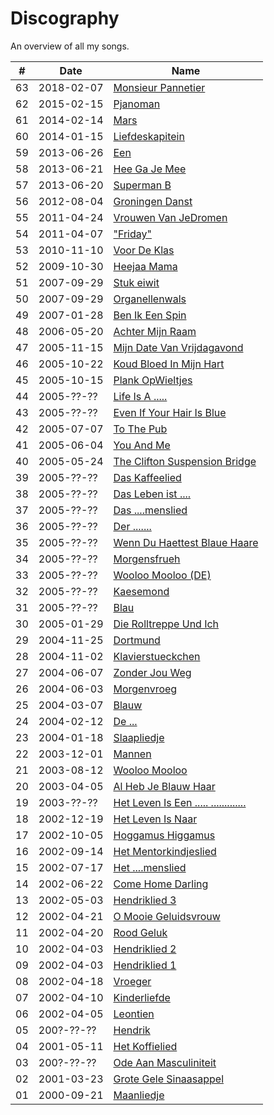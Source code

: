 # Discography

An overview of all my songs.

#|Date|Name
---|---|---
63 | 2018-02-07 | [Monsieur Pannetier](MonsieurPannetier.md)
62 | 2015-02-15 | [Pjanoman](Pjanoman.md)
61 | 2014-02-14 | [Mars](Mars.md)
60 | 2014-01-15 | [Liefdeskapitein](Liefdeskapitein.md)
59 | 2013-06-26 | [Een](Een.md)
58 | 2013-06-21 | [Hee Ga Je Mee](HeeGaJeMee.md)
57 | 2013-06-20 | [Superman B](SupermanB.md)
56 | 2012-08-04 | [Groningen Danst](GroningenDanst.md)
55 | 2011-04-24 | [Vrouwen Van JeDromen](VrouwenVanJeDromen.md)
54 | 2011-04-07 | ["Friday"](Friday.md)
53 | 2010-11-10 | [Voor De Klas](VoorDeKlas.md)
52 | 2009-10-30 | [Heejaa Mama](HeejaaMama.md)
51 | 2007-09-29 | [Stuk eiwit](StukEiwit.md)
50 | 2007-09-29 | [Organellenwals](Organellenwals.md)
49 | 2007-01-28 | [Ben Ik Een Spin](BenIkEenSpin.md)
48 | 2006-05-20 | [Achter Mijn Raam](AchterMijnRaam.md)
47 | 2005-11-15 | [Mijn Date Van Vrijdagavond](MijnDateVanVrijdagavond.md)
46 | 2005-10-22 | [Koud Bloed In Mijn Hart](KoudBloedInMijnHart.md)
45 | 2005-10-15 | [Plank OpWieltjes](PlankOpWieltjes.md)
44 | 2005-??-?? | [Life Is A .....](LifeIsABitch.md)
43 | 2005-??-?? | [Even If Your Hair Is Blue](EvenIfYourHairIsBlue.md)
42 | 2005-07-07 | [To The Pub](ToThePub.md)
41 | 2005-06-04 | [You And Me](YouAndMe.md)
40 | 2005-05-24 | [The Clifton Suspension Bridge](TheCliftonSuspensionBridge.md)
39 | 2005-??-?? | [Das Kaffeelied](DasKaffeelied.md)
38 | 2005-??-?? | [Das Leben ist ....](DasLebenIstMist.md)
37 | 2005-??-?? | [Das ....menslied](DasFickmenschlied.md)
36 | 2005-??-?? | [Der .......](DerSchwanz.md)
35 | 2005-??-?? | [Wenn Du Haettest Blaue Haare](WennDuHaettestBlaueHaare.md)
34 | 2005-??-?? | [Morgensfrueh](Morgensfrueh.md)
33 | 2005-??-?? | [Wooloo Mooloo (DE)](WoolooMoolooDe.md)
32 | 2005-??-?? | [Kaesemond](Kaesemond.md)
31 | 2005-??-?? | [Blau](Blau.md)
30 | 2005-01-29 | [Die Rolltreppe Und Ich](DieRolltreppeUndIch.md)
29 | 2004-11-25 | [Dortmund](Dortmund.md)
28 | 2004-11-02 | [Klavierstueckchen](Klavierstueckchen.md)
27 | 2004-06-07 | [Zonder Jou Weg](ZonderJouWeg.md)
26 | 2004-06-03 | [Morgenvroeg](Morgenvroeg.md)
25 | 2004-03-07 | [Blauw](Blauw.md)
24 | 2004-02-12 | [De ...](DeLul.md)
23 | 2004-01-18 | [Slaapliedje](Slaapliedje.md)
22 | 2003-12-01 | [Mannen](Mannen.md)
21 | 2003-08-12 | [Wooloo Mooloo](WoolooMooloo.md)
20 | 2003-04-05 | [Al Heb Je Blauw Haar](AlHebJeBlauwHaar.md)
19 | 2003-??-?? | [Het Leven Is Een ..... .............](HetLevenIsEenVuileKolerelijer.md)
18 | 2002-12-19 | [Het Leven Is Naar](HetLevenIsNaar.md)
17 | 2002-10-05 | [Hoggamus Higgamus](HoggamusHiggamus.md)
16 | 2002-09-14 | [Het Mentorkindjeslied](HetMentorkindjeslied.md)
15 | 2002-07-17 | [Het ....menslied](HetNeukmenslied.md)
14 | 2002-06-22 | [Come Home Darling](ComeHomeDarling.md)
13 | 2002-05-03 | [Hendriklied 3](Hendriklied3.md)
12 | 2002-04-21 | [O Mooie Geluidsvrouw](OMooieGeluidsvrouw.md)
11 | 2002-04-20 | [Rood Geluk](RoodGeluk.md)
10 | 2002-04-03 | [Hendriklied 2](Hendriklied2.md)
09 | 2002-04-03 | [Hendriklied 1](Hendriklied1.md)
08 | 2002-04-18 | [Vroeger](Vroeger.md)
07 | 2002-04-10 | [Kinderliefde](Kinderliefde.md)
06 | 2002-04-05 | [Leontien](Leontien.md)
05 | 200?-??-?? | [Hendrik](Hendrik.md)
04 | 2001-05-11 | [Het Koffielied](HetKoffielied.md)
03 | 200?-??-?? | [Ode Aan Masculiniteit](OdeAanMasculiniteit.md)
02 | 2001-03-23 | [Grote Gele Sinaasappel](GroteGeleSinaasappel.md)
01 | 2000-09-21 | [Maanliedje](Maanliedje.md)
